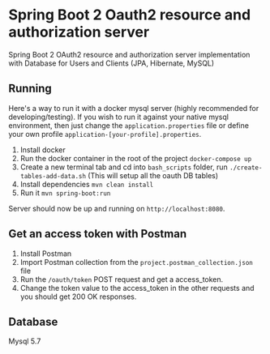 # Spring Boot 2 Oauth2 resource and authorization server

Spring Boot 2 OAuth2 resource and authorization server implementation with Database for Users and Clients (JPA, Hibernate, MySQL)

## Running

Here's a way to run it with a docker mysql server (highly recommended for developing/testing).
If you wish to run it against your native mysql environment, then just change the `application.properties` file or define your own profile `application-[your-profile].properties`.

1. Install docker
2. Run the docker container in the root of the project `docker-compose up`
3. Create a new terminal tab and cd into `bash_scripts` folder, run `./create-tables-add-data.sh` (This will setup all the oauth DB tables)
4. Install dependencies `mvn clean install`
5. Run it `mvn spring-boot:run`

Server should now be up and running on `http://localhost:8080`.

## Get an access token with Postman

1. Install Postman
2. Import Postman collection from the `project.postman_collection.json` file
3. Run the `/oauth/token` POST request and get a access_token.
4. Change the token value to the access_token in the other requests and you should get 200 OK responses.

## Database

Mysql 5.7
